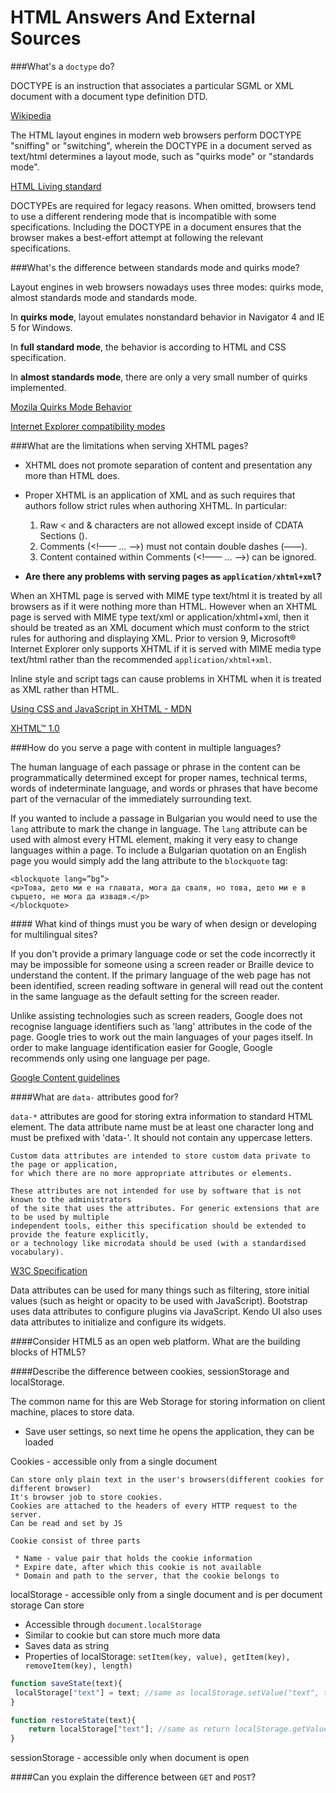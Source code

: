 # HTML Answers And External Sources

###<a name='q1'>What's a `doctype` do? </a>
    
DOCTYPE is an instruction that associates a particular SGML or XML document with a document type definition DTD.

[Wikipedia](http://en.wikipedia.org/wiki/Document_type_declaration)

The HTML layout engines in modern web browsers perform DOCTYPE "sniffing" or "switching", wherein the DOCTYPE in a document served as text/html determines a layout mode, such as "quirks mode" or "standards mode".

[HTML Living standard](http://www.whatwg.org/specs/web-apps/current-work/multipage/syntax.html#the-doctype)

DOCTYPEs are required for legacy reasons. When omitted, browsers tend to use a different rendering mode that is incompatible with some specifications. Including the DOCTYPE in a document ensures that the browser makes a best-effort attempt at following the relevant specifications.


###<a name ='q2'>What's the difference between standards mode and quirks mode?</a>

Layout engines in web browsers nowadays uses three modes: quirks mode, almost standards mode and standards mode.

In **quirks mode**, layout emulates nonstandard behavior in Navigator 4 and IE 5 for Windows. 

In **full standard mode**, the behavior is according to HTML and CSS specification.

In **almost standards mode**, there are only a very small number of quirks implemented.
    
[Mozila Quirks Mode Behavior](https://developer.mozilla.org/en-US/docs/Mozilla_Quirks_Mode_Behavior)

[Internet Explorer compatibility modes](http://goo.gl/aJpR2X)
 
  
###<a name ='q3'>What are the limitations when serving XHTML pages?</a>

* XHTML does not promote separation of content and presentation any more than HTML does.

* Proper XHTML is an application of XML and as such requires that authors follow strict rules when authoring XHTML. In particular:
    1. Raw < and & characters are not allowed except inside of CDATA Sections (<![CDATA[ ... ]]>).
    1. Comments (<!—— ... ——>) must not contain double dashes (——).
    1. Content contained within Comments (<!—— ... ——>) can be ignored.
    
* __Are there any problems with serving pages as `application/xhtml+xml`?__


When an XHTML page is served with MIME type text/html it is treated by all browsers as if it were nothing more than HTML. 
However when an XHTML page is served with MIME type text/xml or application/xhtml+xml,
then it should be treated as an XML document which must conform to the strict rules for authoring and displaying XML.
Prior to version 9, Microsoft® Internet Explorer only supports XHTML if 
it is served with MIME media type text/html rather than the recommended `application/xhtml+xml`.

Inline style and script tags can cause problems in XHTML when it is treated as XML rather than HTML.
             
[Using CSS and JavaScript in XHTML - MDN](http://goo.gl/ApM59d)

[XHTML™ 1.0](http://www.w3.org/TR/xhtml1/)

###<a name ='q4'>How do you serve a page with content in multiple languages?</a>

The human language of each passage or phrase in the content can be programmatically determined except for proper names, technical terms, words of indeterminate language, and words or phrases that have become part of the vernacular of the immediately surrounding text.
    
If you wanted to include a passage in Bulgarian you would need to use the `lang` attribute to mark the change in language.
The `lang` attribute can be used with almost every HTML element, making it very easy to change languages within a page.
To include a Bulgarian quotation on an English page you would simply add the lang attribute to the `blockquote` tag:

    <blockquote lang=”bg”>
    <p>Това, дето ми е на главата, мога да сваля, но това, дето ми е в сърцето, не мога да извадя.</p>
    </blockquote>

####<a name ='q4a'> What kind of things must you be wary of when design or developing for multilingual sites?</a>

If you don't provide a primary language code or set the code incorrectly it may be impossible for someone using a screen reader or Braille device to understand the content. 
If the primary language of the web page has not been identified, screen reading software in general will read out the content in the same language as the default setting for the screen reader.

Unlike assisting technologies such as screen readers, Google does not recognise language identifiers such as 'lang' attributes in the code of the page. 
Google tries to work out the main languages of your pages itself. In order to make language identification easier for Google, Google recommends only using one language per page.

[Google Content guidelines](http://goo.gl/AVoUfJ)

####<a name = 'q5'>What are `data-` attributes good for?</a>

`data-*` attributes are good for storing extra information to standard HTML element.
The data attribute name must be at least one character long and must be prefixed with 'data-'. It should not contain any uppercase letters.

    Custom data attributes are intended to store custom data private to the page or application,
    for which there are no more appropriate attributes or elements.

    These attributes are not intended for use by software that is not known to the administrators
    of the site that uses the attributes. For generic extensions that are to be used by multiple
    independent tools, either this specification should be extended to provide the feature explicitly,
    or a technology like microdata should be used (with a standardised vocabulary).

   [W3C Specification](http://www.w3.org/html/wg/drafts/html/master/dom.html#embedding-custom-non-visible-data-with-the-data-*-attributes)

Data attributes can be used for many things such as filtering, store initial values (such as height or opacity to be used with JavaScript).
Bootstrap uses data attributes to configure plugins via JavaScript.
Kendo UI also uses data attributes to initialize and configure its widgets.



####<a name = 'q6'>Consider HTML5 as an open web platform. What are the building blocks of HTML5?</a>

####<a name = 'q7'>Describe the difference between cookies, sessionStorage and localStorage.</a>

The common name for this are Web Storage for storing information on client machine, places to store data.
  * Save user settings, so next time he opens the application, they can be loaded
  
Cookies - accessible only from a single document

    Can store only plain text in the user's browsers(different cookies for different browser)
    It's browser job to store cookies.
    Cookies are attached to the headers of every HTTP request to the server.
    Can be read and set by JS
    
    Cookie consist of three parts
    
     * Name - value pair that holds the cookie information
     * Expire date, after which this cookie is not available
     * Domain and path to the server, that the cookie belongs to

localStorage - accessible only from a single document and is per document storage
Can store 
* Accessible through `document.localStorage`
* Similar to cookie but can store much more data
* Saves data as string
* Properties of localStorage: 
`setItem(key, value), getItem(key), removeItem(key), length)`

```javascript
function saveState(text){
 localStorage["text"] = text; //same as localStorage.setValue("text", text);
}

function restoreState(text){
    return localStorage["text"]; //same as return localStorage.getValue("text");
}
````
    
sessionStorage - accessible only when document is open

####<a name = 'q7'>Can you explain the difference between `GET` and `POST`?</a>